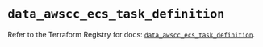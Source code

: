 # `data_awscc_ecs_task_definition`

Refer to the Terraform Registry for docs: [`data_awscc_ecs_task_definition`](https://registry.terraform.io/providers/hashicorp/awscc/0.70.0/docs/data-sources/ecs_task_definition).
